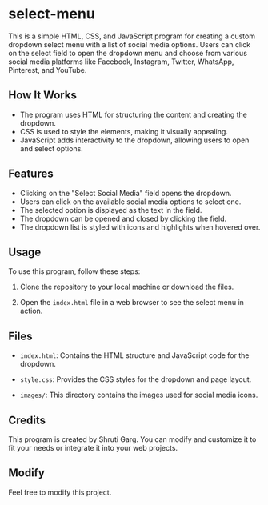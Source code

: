 # select-menu

This is a simple HTML, CSS, and JavaScript program for creating a custom dropdown select menu with a list of social media options. Users can click on the select field to open the dropdown menu and choose from various social media platforms like Facebook, Instagram, Twitter, WhatsApp, Pinterest, and YouTube.

## How It Works

- The program uses HTML for structuring the content and creating the dropdown.
- CSS is used to style the elements, making it visually appealing.
- JavaScript adds interactivity to the dropdown, allowing users to open and select options.

## Features

- Clicking on the "Select Social Media" field opens the dropdown.
- Users can click on the available social media options to select one.
- The selected option is displayed as the text in the field.
- The dropdown can be opened and closed by clicking the field.
- The dropdown list is styled with icons and highlights when hovered over.

## Usage

To use this program, follow these steps:

1. Clone the repository to your local machine or download the files.

2. Open the `index.html` file in a web browser to see the select menu in action.

## Files

- `index.html`: Contains the HTML structure and JavaScript code for the dropdown.

- `style.css`: Provides the CSS styles for the dropdown and page layout.

- `images/`: This directory contains the images used for social media icons.

## Credits

This program is created by Shruti Garg. You can modify and customize it to fit your needs or integrate it into your web projects.

## Modify
Feel free to modify this project.
